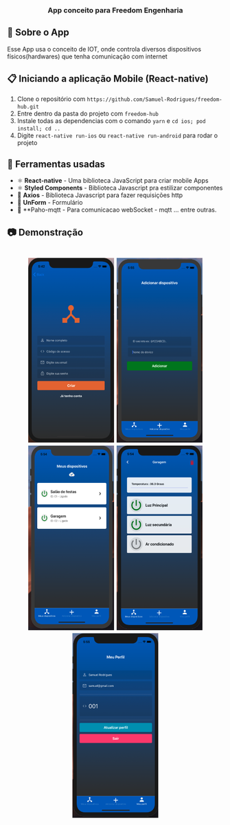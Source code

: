 <h3 align="center">
  App conceito para Freedom Engenharia
</h3>

## :rocket: Sobre o App

Esse App usa o conceito de IOT, onde controla diversos dispositivos físicos(hardwares) que tenha comunicação com internet

## :clipboard: Iniciando a aplicação Mobile (React-native)

1. Clone o repositório com `https://github.com/Samuel-Rodrigues/freedom-hub.git`
2. Entre dentro da pasta do projeto com `freedom-hub`
3. Instale todas as dependencias com o comando `yarn` e `cd ios; pod install; cd ..`
4. Digite `react-native run-ios` ou `react-native run-android`  para rodar o projeto

## :hammer: Ferramentas usadas

- ⚛️ **React-native** - Uma biblioteca JavaScript para criar mobile Apps 
- ⚛️ **Styled Components** - Biblioteca Javascript pra estilizar componentes
- 📄 **Axios** - Biblioteca Javascript para fazer requisições http
- 📄 **UnForm** - Formulário
- 📄 **Paho-mqtt - Para comunicacao webSocket - mqtt
... entre outras.

## :camera: Demonstração
<div>
<h1 align="center"> 
  <img width="200" height="430" alt="cadastro" src="https://github.com/Samuel-Rodrigues/freedom-hub/blob/master/prints/cadastro.png"/>  
  <img width="200" height="430" alt="addDevice" src="https://github.com/Samuel-Rodrigues/freedom-hub/blob/master/prints/addDevice.png"/>
    <img width="200" height="430" alt="dashboard" src="https://github.com/Samuel-Rodrigues/freedom-hub/blob/master/prints/dashboard.png"/>  
<img width="200" height="430" alt="config.png" src="https://github.com/Samuel-Rodrigues/freedom-hub/blob/master/prints/config.png"/>
    <img width="200" height="430" alt="perfil.png" src="https://github.com/Samuel-Rodrigues/freedom-hub/blob/master/prints/perfil.png"/>    
</h1>
</div>
